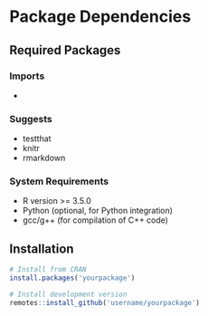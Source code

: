 # Package Dependencies

## Required Packages

### Imports
* 

### Suggests
* testthat
* knitr
* rmarkdown

### System Requirements
* R version >= 3.5.0
* Python (optional, for Python integration)
* gcc/g++ (for compilation of C++ code)

## Installation
```r
# Install from CRAN
install.packages('yourpackage')

# Install development version
remotes::install_github('username/yourpackage')
```
